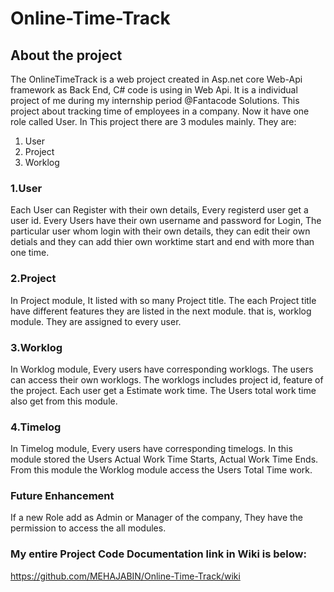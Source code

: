 # Online-Time-Track

## About the project

The OnlineTimeTrack is a web project created in Asp.net core Web-Api framework  as Back End, C# code is using in Web Api. 
It is a individual project of me during my internship period @Fantacode Solutions. This project about tracking time of employees
in a company. Now it have one role called User. In This project there are 3 modules mainly. They are:

1. User 
2. Project
3. Worklog


### 1.User

Each User can Register with their own details, Every registerd user get a user id. Every Users have their own username and password for Login,
The particular user whom login with their own details, they can edit their own detials and they can add thier own worktime start and end with
more than one time.


### 2.Project

In Project module, It listed with so many Project title. The each Project title have different features
they are listed in the next module. that is, worklog module. They are assigned to every user.


### 3.Worklog

In Worklog module, Every users have corresponding worklogs. The users can access their own worklogs. The worklogs includes project id, feature of the project.
Each user get a Estimate work time. The Users total work time also get from this module.

### 4.Timelog

In Timelog module, Every users have corresponding timelogs. In this module stored the Users Actual Work Time Starts, Actual Work Time Ends. From this module the Worklog module access the Users Total Time work.




 



### Future Enhancement

If a new Role add as Admin or Manager of the company, They have the permission to access the all modules.





### My entire Project Code Documentation link in Wiki is below:

https://github.com/MEHAJABIN/Online-Time-Track/wiki











